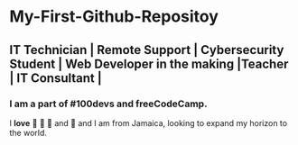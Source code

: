 # My-First-Github-Repositoy
## IT Technician | Remote Support | Cybersecurity Student | Web Developer in the making |Teacher | IT Consultant |
### I am a part of #100devs and freeCodeCamp.
 I **love** :tea: :car: :book: and :strawberry: and I am from Jamaica, looking to expand my horizon to the world.
